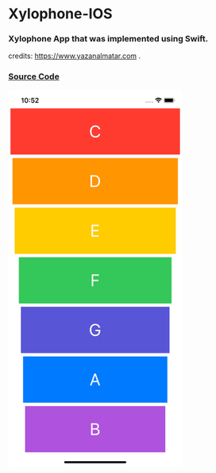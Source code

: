 # Xylophone-IOS
### Xylophone App that was implemented using Swift.  
credits: https://www.yazanalmatar.com .

### [Source Code](https://github.com/YazanAlmatar99/Xylophone-IOS/blob/master/Xylophone/ViewController.swift)

<img src="https://github.com/YazanAlmatar99/Xylophone-IOS/blob/master/ScreenShot.png" width=350>
